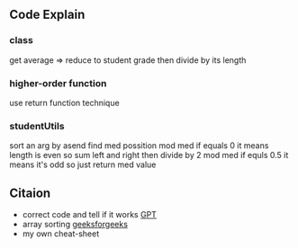 ## Code Explain
### class
get average => reduce to student grade then divide by its length
### higher-order function
use return function technique
### studentUtils
sort an arg by asend
find med possition
mod med if equals 0 it means length is even so sum left and right then divide by 2
mod med if equls 0.5 it means it's odd so just return med value
## Citaion
- correct code and tell if it works [GPT](https://chatgpt.com/)
- array sorting [geeksforgeeks](https://www.geeksforgeeks.org/how-to-sort-an-array-in-typescript/)
- my own cheat-sheet
